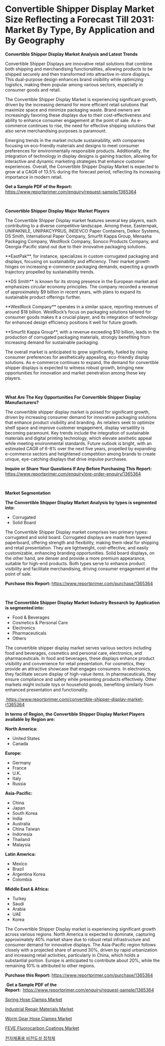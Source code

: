 <p><h1>Convertible Shipper Display Market Size Reflecting a Forecast Till 2031: Market By Type, By Application and By Geography</h1></p><p><strong>Convertible Shipper Display Market Analysis and Latest Trends</strong></p>
<p><p>Convertible Shipper Displays are innovative retail solutions that combine both shipping and merchandising functionalities, allowing products to be shipped securely and then transformed into attractive in-store displays. This dual-purpose design enhances brand visibility while optimizing logistics, making them popular among various sectors, especially in consumer goods and retail.</p><p>The Convertible Shipper Display Market is experiencing significant growth, driven by the increasing demand for more efficient retail solutions that maximize space and minimize packaging waste. Brand owners are increasingly favoring these displays due to their cost-effectiveness and ability to enhance consumer engagement at the point of sale. As e-commerce continues to rise, the need for effective shipping solutions that also serve merchandising purposes is paramount.</p><p>Emerging trends in the market include sustainability, with companies focusing on eco-friendly materials and designs to meet consumer preferences for environmentally responsible products. Additionally, the integration of technology in display designs is gaining traction, allowing for interactive and dynamic marketing strategies that enhance customer experiences. Overall, the Convertible Shipper Display Market is expected to grow at a CAGR of 13.5% during the forecast period, reflecting its increasing importance in modern retail.</p></p>
<p><strong>Get a Sample PDF of the Report:&nbsp;</strong> <a href="https://www.reportprimer.com/enquiry/request-sample/1365364">https://www.reportprimer.com/enquiry/request-sample/1365364</a></p>
<p>&nbsp;</p>
<p><strong>Convertible Shipper Display Major Market Players</strong></p>
<p><p>The Convertible Shipper Display market features several key players, each contributing to a diverse competitive landscape. Among these, Easternpak, UNIPAKNILE, UNIPAKCYPRUS, INDEVCO Paper Containers, Delkor Systems, DS Smith, International Paper Company, Smurfit Kappa Group, Menasha Packaging Company, WestRock Company, Sonoco Products Company, and Georgia-Pacific stand out due to their innovative packaging solutions.</p><p>**EastPak**, for instance, specializes in custom corrugated packaging and displays, focusing on sustainability and efficiency. Their market growth hinges on increasing e-commerce packaging demands, expecting a growth trajectory propelled by sustainability trends.</p><p>**DS Smith** is known for its strong presence in the European market and emphasizes circular economy principles. The company recorded a revenue of approximately $9 billion in recent years, with plans to expand its sustainable product offerings further. </p><p>**WestRock Company** operates in a similar space, reporting revenues of around $18 billion. WestRock’s focus on packaging solutions tailored for consumer goods makes it a crucial player, and its integration of technology for enhanced design efficiency positions it well for future growth.</p><p>**Smurfit Kappa Group**, with a revenue exceeding $10 billion, leads in the production of corrugated packaging materials, strongly benefiting from increasing demand for sustainable packaging.</p><p>The overall market is anticipated to grow significantly, fueled by rising consumer preferences for aesthetically appealing, eco-friendly display solutions. As e-commerce continues to expand, the demand for convertible shipper displays is expected to witness robust growth, bringing new opportunities for innovation and market penetration among these key players.</p></p>
<p>&nbsp;</p>
<p><strong>What Are The Key Opportunities For Convertible Shipper Display Manufacturers?</strong></p>
<p><p>The convertible shipper display market is poised for significant growth, driven by increasing consumer demand for innovative packaging solutions that enhance product visibility and branding. As retailers seek to optimize shelf space and improve customer engagement, display versatility is becoming paramount. Key trends include the integration of sustainable materials and digital printing technology, which elevate aesthetic appeal while meeting environmental standards. Future outlook is bright, with an estimated CAGR of 6-8% over the next five years, propelled by expanding e-commerce sectors and heightened competition among brands to create unique, eye-catching displays that drive impulse purchases.</p></p>
<p><strong>Inquire or Share Your Questions If Any Before Purchasing This Report:</strong> <a href="https://www.reportprimer.com/enquiry/pre-order-enquiry/1365364">https://www.reportprimer.com/enquiry/pre-order-enquiry/1365364</a></p>
<p>&nbsp;</p>
<p><strong>Market Segmentation</strong></p>
<p><strong>The Convertible Shipper Display Market Analysis by types is segmented into:</strong></p>
<p><ul><li>Corrugated</li><li>Solid Board</li></ul></p>
<p><p>The Convertible Shipper Display market comprises two primary types: corrugated and solid board. Corrugated displays are made from layered paperboard, offering strength and flexibility, making them ideal for shipping and retail presentation. They are lightweight, cost-effective, and easily customizable, enhancing branding opportunities. Solid board displays, on the other hand, are denser and provide a more premium appearance, suitable for high-end products. Both types serve to enhance product visibility and facilitate merchandising, driving consumer engagement at the point of sale.</p></p>
<p><strong>Purchase this Report:&nbsp;</strong><a href="https://www.reportprimer.com/purchase/1365364">https://www.reportprimer.com/purchase/1365364</a></p>
<p>&nbsp;</p>
<p><strong>The Convertible Shipper Display Market Industry Research by Application is segmented into:</strong></p>
<p><ul><li>Food & Beverages</li><li>Cosmetics & Personal Care</li><li>Electronics</li><li>Pharmaceuticals</li><li>Others</li></ul></p>
<p><p>The convertible shipper display market serves various sectors including food and beverages, cosmetics and personal care, electronics, and pharmaceuticals. In food and beverages, these displays enhance product visibility and convenience for retail presentation. For cosmetics, they provide an attractive showcase that engages consumers. In electronics, they facilitate secure display of high-value items. In pharmaceuticals, they ensure compliance and safety while presenting products effectively. Other markets might include toys or household goods, benefiting similarly from enhanced presentation and functionality.</p></p>
<p><a href="https://www.reportprimer.com/convertible-shipper-display-market-r1365364">&nbsp;https://www.reportprimer.com/convertible-shipper-display-market-r1365364</a></p>
<p><strong>In terms of Region, the Convertible Shipper Display Market Players available by Region are:</strong></p>
<p>
    <p> <strong> North America: </strong>
        <ul>
            <li>United States</li>
            <li>Canada</li>
        </ul>
        </p> 
    <p> <strong> Europe: </strong>
        <ul>
            <li>Germany</li>
            <li>France</li>
            <li>U.K.</li>
            <li>Italy</li>
            <li>Russia</li>
        </ul>
        </p> 
    <p> <strong> Asia-Pacific: </strong>
        <ul>
            <li>China</li>
            <li>Japan</li>
            <li>South Korea</li>
            <li>India</li>
            <li>Australia</li>
            <li>China Taiwan</li>
            <li>Indonesia</li>
            <li>Thailand</li>
            <li>Malaysia</li>
        </ul>
        </p> 
    <p> <strong> Latin America: </strong>
        <ul>
            <li>Mexico</li>
            <li>Brazil</li>
            <li>Argentina Korea</li>
            <li>Colombia</li>
        </ul>
        </p> 
    <p> <strong> Middle East & Africa: </strong>
        <ul>
            <li>Turkey</li>
            <li>Saudi</li>
            <li>Arabia</li>
            <li>UAE</li>
            <li>Korea</li>
        </ul>
    </p>
    </p>
<p><p>The Convertible Shipper Display market is experiencing significant growth across various regions. North America is expected to dominate, capturing approximately 40% market share due to robust retail infrastructure and consumer demand for innovative displays. The Asia-Pacific region follows closely with a projected share of around 30%, driven by rapid urbanization and increasing retail activities, particularly in China, which holds a substantial portion. Europe is anticipated to contribute about 20%, while the remaining 10% is attributed to other regions.</p></p>
<p><strong>Purchase this Report: </strong><a href="https://www.reportprimer.com/purchase/1365364">https://www.reportprimer.com/purchase/1365364</a></p>
<p>&nbsp;<strong>Get a Sample PDF of the Report:&nbsp;&nbsp;</strong><a href="https://www.reportprimer.com/enquiry/request-sample/1365364">https://www.reportprimer.com/enquiry/request-sample/1365364</a></p>
<p><strong></strong></p>
<p><p><a href="https://www.linkedin.com/pulse/spring-hose-clamps-market-trends-detailed-study-its-segmentation-dh3vc?trackingId=3tfArgV1RWuOdEB%2FnbuTeA%3D%3D">Spring Hose Clamps Market</a></p><p><a href="https://issuu.com/reportprime-2/docs/industrial-repair-materials-market-_463b43a4b802be">Industrial Repair Materials Market</a></p><p><a href="https://www.linkedin.com/pulse/market-forecast-global-worm-gear-hose-clamps-trends-impact-jgocc?trackingId=ci0MK2AFSHe%2BsvK9txDuYA%3D%3D">Worm Gear Hose Clamps Market</a></p><p><a href="https://issuu.com/reportprime-2/docs/feve-fluorocarbon-coatings-market-s_1dabc262ba4d13">FEVE Fluorocarbon Coatings Market</a></p><p><a href="https://medium.com/@alicegalloway22/%EB%B9%84%EC%A0%84%EB%8F%84%EC%84%B1-%EC%A0%84%EC%9E%90%EC%9A%A9-%EC%A0%91%EC%B0%A9%EC%A0%9C-%EC%8B%9C%EC%9E%A5-%EC%A1%B0%EC%82%AC-%EB%B3%B4%EA%B3%A0%EC%84%9C-2031%EB%85%84%EA%B9%8C%EC%A7%80-4-4-%EC%9D%98-0d07a5130134?postPublishedType=repub">전자제품용 비전도성 접착제</a></p></p>
